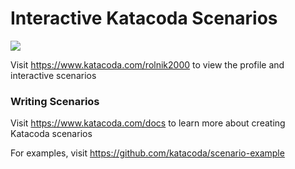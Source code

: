 # Interactive Katacoda Scenarios

[![](http://shields.katacoda.com/katacoda/rolnik2000/count.svg)](https://www.katacoda.com/rolnik2000 "Get your profile on Katacoda.com")

Visit https://www.katacoda.com/rolnik2000 to view the profile and interactive scenarios

### Writing Scenarios
Visit https://www.katacoda.com/docs to learn more about creating Katacoda scenarios

For examples, visit https://github.com/katacoda/scenario-example
